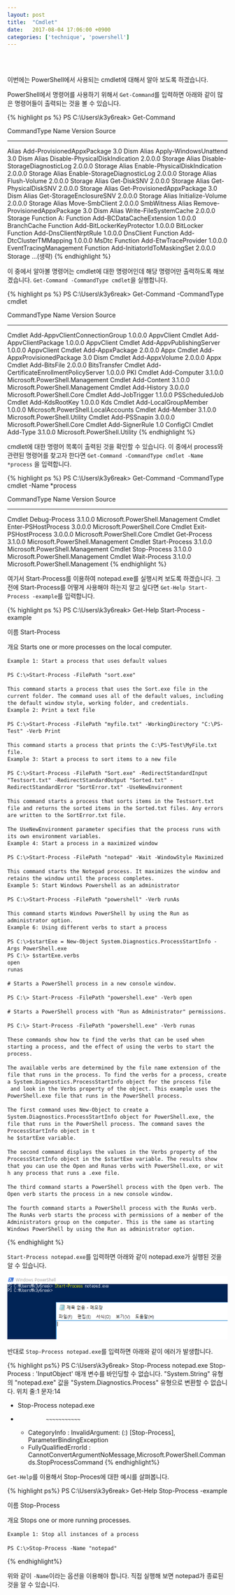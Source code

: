 ```yaml
---
layout: post
title:  "Cmdlet"
date:   2017-08-04 17:06:00 +0900
categories: ['technique', 'powershell']
---
```


<br/><br/>

이번에는 PowerShell에서 사용되는 cmdlet에 대해서 알아 보도록 하겠습니다.


PowerShell에서 명령어를 사용하기 위해서 `Get-Command`를 입력하면 아래와 같이 많은 명령어들이 출력되는 것을 볼 수 있습니다.

{% highlight ps %}
PS C:\Users\k3y6reak> Get-Command

CommandType     Name                                               Version    Source
-----------     ----                                               -------    ------
Alias           Add-ProvisionedAppxPackage                         3.0        Dism
Alias           Apply-WindowsUnattend                              3.0        Dism
Alias           Disable-PhysicalDiskIndication                     2.0.0.0    Storage
Alias           Disable-StorageDiagnosticLog                       2.0.0.0    Storage
Alias           Enable-PhysicalDiskIndication                      2.0.0.0    Storage
Alias           Enable-StorageDiagnosticLog                        2.0.0.0    Storage
Alias           Flush-Volume                                       2.0.0.0    Storage
Alias           Get-DiskSNV                                        2.0.0.0    Storage
Alias           Get-PhysicalDiskSNV                                2.0.0.0    Storage
Alias           Get-ProvisionedAppxPackage                         3.0        Dism
Alias           Get-StorageEnclosureSNV                            2.0.0.0    Storage
Alias           Initialize-Volume                                  2.0.0.0    Storage
Alias           Move-SmbClient                                     2.0.0.0    SmbWitness
Alias           Remove-ProvisionedAppxPackage                      3.0        Dism
Alias           Write-FileSystemCache                              2.0.0.0    Storage
Function        A:
Function        Add-BCDataCacheExtension                           1.0.0.0    BranchCache
Function        Add-BitLockerKeyProtector                          1.0.0.0    BitLocker
Function        Add-DnsClientNrptRule                              1.0.0.0    DnsClient
Function        Add-DtcClusterTMMapping                            1.0.0.0    MsDtc
Function        Add-EtwTraceProvider                               1.0.0.0    EventTracingManagement
Function        Add-InitiatorIdToMaskingSet                        2.0.0.0    Storage
...(생략)
{% endhighlight %}

이 중에서 알아볼 명령어는 cmdlet에 대한 명령어인데 해당 명령어만 출력하도록 해보겠습니다.
`Get-Command -CommandType cmdlet`을 실행합니다.

{% highlight ps %}
PS C:\Users\k3y6reak> Get-Command -CommandType cmdlet

CommandType     Name                                               Version    Source
-----------     ----                                               -------    ------
Cmdlet          Add-AppvClientConnectionGroup                      1.0.0.0    AppvClient
Cmdlet          Add-AppvClientPackage                              1.0.0.0    AppvClient
Cmdlet          Add-AppvPublishingServer                           1.0.0.0    AppvClient
Cmdlet          Add-AppxPackage                                    2.0.0.0    Appx
Cmdlet          Add-AppxProvisionedPackage                         3.0        Dism
Cmdlet          Add-AppxVolume                                     2.0.0.0    Appx
Cmdlet          Add-BitsFile                                       2.0.0.0    BitsTransfer
Cmdlet          Add-CertificateEnrollmentPolicyServer              1.0.0.0    PKI
Cmdlet          Add-Computer                                       3.1.0.0    Microsoft.PowerShell.Management
Cmdlet          Add-Content                                        3.1.0.0    Microsoft.PowerShell.Management
Cmdlet          Add-History                                        3.0.0.0    Microsoft.PowerShell.Core
Cmdlet          Add-JobTrigger                                     1.1.0.0    PSScheduledJob
Cmdlet          Add-KdsRootKey                                     1.0.0.0    Kds
Cmdlet          Add-LocalGroupMember                               1.0.0.0    Microsoft.PowerShell.LocalAccounts
Cmdlet          Add-Member                                         3.1.0.0    Microsoft.PowerShell.Utility
Cmdlet          Add-PSSnapin                                       3.0.0.0    Microsoft.PowerShell.Core
Cmdlet          Add-SignerRule                                     1.0        ConfigCI
Cmdlet          Add-Type                                           3.1.0.0    Microsoft.PowerShell.Utility
{% endhighlight %}

cmdlet에 대한 명령어 목록이 출력된 것을 확인할 수 있습니다. 이 중에서 process와 관련된 명령어를 찾고자 한다면 `Get-Command -CommandType cmdlet -Name *process` 을 입력합니다.

{% highlight ps %}
PS C:\Users\k3y6reak> Get-Command -CommandType cmdlet -Name *process

CommandType     Name                                               Version    Source
-----------     ----                                               -------    ------
Cmdlet          Debug-Process                                      3.1.0.0    Microsoft.PowerShell.Management
Cmdlet          Enter-PSHostProcess                                3.0.0.0    Microsoft.PowerShell.Core
Cmdlet          Exit-PSHostProcess                                 3.0.0.0    Microsoft.PowerShell.Core
Cmdlet          Get-Process                                        3.1.0.0    Microsoft.PowerShell.Management
Cmdlet          Start-Process                                      3.1.0.0    Microsoft.PowerShell.Management
Cmdlet          Stop-Process                                       3.1.0.0    Microsoft.PowerShell.Management
Cmdlet          Wait-Process                                       3.1.0.0    Microsoft.PowerShell.Management
{% endhighlight %}

여기서 Start-Process를 이용하여 notepad.exe를 실행시켜 보도록 하겠습니다. 그 전에 Start-Process를 어떻게 사용해야 하는지 알고 싶다면 `Get-Help Start-Process -example`를 입력합니다.


{% highlight ps %}
PS C:\Users\k3y6reak> Get-Help Start-Process -example

이름
    Start-Process

개요
    Starts one or more processes on the local computer.


    Example 1: Start a process that uses default values

    PS C:\>Start-Process -FilePath "sort.exe"

    This command starts a process that uses the Sort.exe file in the current folder. The command uses all of the default values, including the default window style, working folder, and credentials.
    Example 2: Print a text file

    PS C:\>Start-Process -FilePath "myfile.txt" -WorkingDirectory "C:\PS-Test" -Verb Print

    This command starts a process that prints the C:\PS-Test\MyFile.txt file.
    Example 3: Start a process to sort items to a new file

    PS C:\>Start-Process -FilePath "Sort.exe" -RedirectStandardInput "Testsort.txt" -RedirectStandardOutput "Sorted.txt" -RedirectStandardError "SortError.txt" -UseNewEnvironment

    This command starts a process that sorts items in the Testsort.txt file and returns the sorted items in the Sorted.txt files. Any errors are written to the SortError.txt file.

    The UseNewEnvironment parameter specifies that the process runs with its own environment variables.
    Example 4: Start a process in a maximized window

    PS C:\>Start-Process -FilePath "notepad" -Wait -WindowStyle Maximized

    This command starts the Notepad process. It maximizes the window and retains the window until the process completes.
    Example 5: Start Windows Powershell as an administrator

    PS C:\>Start-Process -FilePath "powershell" -Verb runAs

    This command starts Windows PowerShell by using the Run as administrator option.
    Example 6: Using different verbs to start a process

    PS C:\>$startExe = New-Object System.Diagnostics.ProcessStartInfo -Args PowerShell.exe
    PS C:\> $startExe.verbs
    open
    runas

    # Starts a PowerShell process in a new console window.

    PS C:\> Start-Process -FilePath "powershell.exe" -Verb open

    # Starts a PowerShell process with "Run as Administrator" permissions.

    PS C:\> Start-Process -FilePath "powershell.exe" -Verb runas

    These commands show how to find the verbs that can be used when starting a process, and the effect of using the verbs to start the process.

    The available verbs are determined by the file name extension of the file that runs in the process. To find the verbs for a process, create a System.Diagnostics.ProcessStartInfo object for the process file
     and look in the Verbs property of the object. This example uses the PowerShell.exe file that runs in the PowerShell process.

    The first command uses New-Object to create a System.Diagnostics.ProcessStartInfo object for PowerShell.exe, the file that runs in the PowerShell process. The command saves the ProcessStartInfo object in t
    he $startExe variable.

    The second command displays the values in the Verbs property of the ProcessStartInfo object in the $startExe variable. The results show that you can use the Open and Runas verbs with PowerShell.exe, or wit
    h any process that runs a .exe file.

    The third command starts a PowerShell process with the Open verb. The Open verb starts the process in a new console window.

    The fourth command starts a PowerShell process with the RunAs verb. The RunAs verb starts the process with permissions of a member of the Administrators group on the computer. This is the same as starting
    Windows PowerShell by using the Run as administrator option.
{% endhighlight %}

`Start-Process notepad.exe`를 입력하면 아래와 같이 notepad.exe가 실행된 것을 알 수 있습니다.

![powershell_start_process](/img/powershell/cmdlet/start_process.png)

반대로 `Stop-Process notepad.exe`를 입력하면 아래와 같이 에러가 발생합니다.

{% highlight ps%}
PS C:\Users\k3y6reak> Stop-Process notepad.exe
Stop-Process : 'InputObject' 매개 변수를 바인딩할 수 없습니다. "System.String" 유형의 "notepad.exe" 값을 "System.Diagnostics.Process" 유형으로 변환할 수 없습니다.
위치 줄:1 문자:14
+ Stop-Process notepad.exe
+              ~~~~~~~~~~~
    + CategoryInfo          : InvalidArgument: (:) [Stop-Process], ParameterBindingException
    + FullyQualifiedErrorId : CannotConvertArgumentNoMessage,Microsoft.PowerShell.Commands.StopProcessCommand
{% endhighlight%}

`Get-Help`를 이용해서 Stop-Proces에 대한 예시를 살펴봅니다.

{% highlight ps%}
PS C:\Users\k3y6reak> Get-Help Stop-Process -example

이름
    Stop-Process

개요
    Stops one or more running processes.


    Example 1: Stop all instances of a process

    PS C:\>Stop-Process -Name "notepad"
{% endhighlight%}

위와 같이 `-Name`이라는 옵션을 이용해야 합니다. 직접 실행해 보면 notepad가 종료된 것을 알 수 있습니다.



